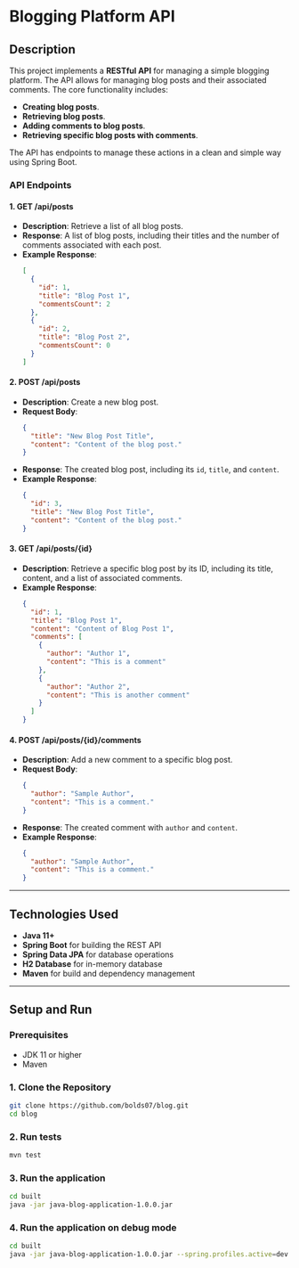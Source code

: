 # Blogging Platform API

## Description

This project implements a **RESTful API** for managing a simple blogging platform. The API allows for managing blog posts and their associated comments. The core functionality includes:

- **Creating blog posts**.
- **Retrieving blog posts**.
- **Adding comments to blog posts**.
- **Retrieving specific blog posts with comments**.

The API has endpoints to manage these actions in a clean and simple way using Spring Boot.

### API Endpoints

#### 1. **GET /api/posts**
- **Description**: Retrieve a list of all blog posts.
- **Response**: A list of blog posts, including their titles and the number of comments associated with each post.
- **Example Response**:
  ```json
  [
    {
      "id": 1,
      "title": "Blog Post 1",
      "commentsCount": 2
    },
    {
      "id": 2,
      "title": "Blog Post 2",
      "commentsCount": 0
    }
  ]
  ```

#### 2. **POST /api/posts**
- **Description**: Create a new blog post.
- **Request Body**:
  ```json
  {
    "title": "New Blog Post Title",
    "content": "Content of the blog post."
  }
  ```
- **Response**: The created blog post, including its `id`, `title`, and `content`.
- **Example Response**:
  ```json
  {
    "id": 3,
    "title": "New Blog Post Title",
    "content": "Content of the blog post."
  }
  ```

#### 3. **GET /api/posts/{id}**
- **Description**: Retrieve a specific blog post by its ID, including its title, content, and a list of associated comments.
- **Example Response**:
  ```json
  {
    "id": 1,
    "title": "Blog Post 1",
    "content": "Content of Blog Post 1",
    "comments": [
      {
        "author": "Author 1",
        "content": "This is a comment"
      },
      {
        "author": "Author 2",
        "content": "This is another comment"
      }
    ]
  }
  ```

#### 4. **POST /api/posts/{id}/comments**
- **Description**: Add a new comment to a specific blog post.
- **Request Body**:
  ```json
  {
    "author": "Sample Author",
    "content": "This is a comment."
  }
  ```
- **Response**: The created comment with `author` and `content`.
- **Example Response**:
  ```json
  {
    "author": "Sample Author",
    "content": "This is a comment."
  }
  ```

---

## Technologies Used

- **Java 11+**
- **Spring Boot** for building the REST API
- **Spring Data JPA** for database operations
- **H2 Database** for in-memory database
- **Maven** for build and dependency management

---

## Setup and Run

### Prerequisites

- JDK 11 or higher
- Maven

### 1. Clone the Repository

```bash
git clone https://github.com/bolds07/blog.git
cd blog
```
### 2. Run tests
```bash
mvn test
```

### 3. Run the application
```bash
cd built
java -jar java-blog-application-1.0.0.jar
```

### 4. Run the application on debug mode
```bash
cd built
java -jar java-blog-application-1.0.0.jar --spring.profiles.active=dev
```

